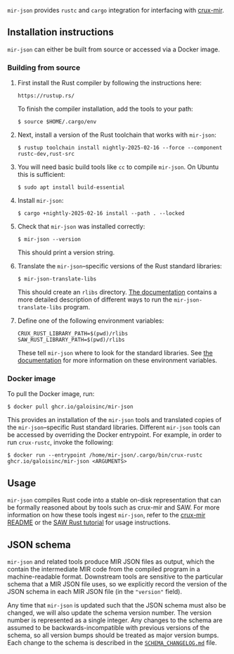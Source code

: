 `mir-json` provides `rustc` and `cargo` integration for interfacing with
[crux-mir][crux-mir-repo].

## Installation instructions

`mir-json` can either be built from source or accessed via a Docker image.

### Building from source

1. First install the Rust compiler by following the instructions here:

       https://rustup.rs/

   To finish the compiler installation, add the tools to your path:

       $ source $HOME/.cargo/env

2. Next, install a version of the Rust toolchain that works with `mir-json`:

       $ rustup toolchain install nightly-2025-02-16 --force --component rustc-dev,rust-src

3. You will need basic build tools like `cc` to compile `mir-json`. On Ubuntu this is sufficient:

       $ sudo apt install build-essential

4. Install `mir-json`:

       $ cargo +nightly-2025-02-16 install --path . --locked

5. Check that `mir-json` was installed correctly:

       $ mir-json --version

   This should print a version string.

6. Translate the `mir-json`–specific versions of the Rust standard libraries:

       $ mir-json-translate-libs

   This should create an `rlibs` directory. [The documentation](doc/rustc.md)
   contains a more detailed description of different ways to run the
   `mir-json-translate-libs` program.

7. Define one of the following environment variables:

       CRUX_RUST_LIBRARY_PATH=$(pwd)/rlibs
       SAW_RUST_LIBRARY_PATH=$(pwd)/rlibs

   These tell `mir-json` where to look for the standard libraries. See [the
   documentation](doc/rustc.md) for more information on these environment
   variables.


### Docker image

To pull the Docker image, run:

```
$ docker pull ghcr.io/galoisinc/mir-json
```

This provides an installation of the `mir-json` tools and translated copies of
the `mir-json`–specific Rust standard libraries. Different `mir-json` tools can
be accessed by overriding the Docker entrypoint. For example, in order to run
`crux-rustc`, invoke the following:

```
$ docker run --entrypoint /home/mir-json/.cargo/bin/crux-rustc ghcr.io/galoisinc/mir-json <ARGUMENTS>
```

## Usage

`mir-json` compiles Rust code into a stable on-disk representation that can be
formally reasoned about by tools such as crux-mir and SAW. For more information
on how these tools ingest `mir-json`, refer to the [crux-mir
README][crux-mir-repo] or the [SAW Rust tutorial][saw-rust-tutorial] for usage
instructions.

## JSON schema

`mir-json` and related tools produce MIR JSON files as output, which the
contain the intermediate MIR code from the compiled program in a
machine-readable format. Downstream tools are sensitive to the particular
schema that a MIR JSON file uses, so we explicitly record the version of the
JSON schema in each MIR JSON file (in the `"version"` field).

Any time that `mir-json` is updated such that the JSON schema must also be
changed, we will also update the schema version number. The version number is
represented as a single integer. Any changes to the schema are assumed to be
backwards-incompatible with previous versions of the schema, so all version
bumps should be treated as major version bumps. Each change to the schema is
described in the [`SCHEMA_CHANGELOG.md`](SCHEMA_CHANGELOG.md) file.


[crux-mir-repo]: https://github.com/GaloisInc/crucible/tree/master/crux-mir
[saw-rust-tutorial]: https://github.com/GaloisInc/saw-script/blob/master/doc/pdfs/rust-verification-with-saw.pdf

